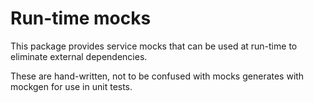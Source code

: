# Run-time mocks

This package provides service mocks that can be used at run-time to eliminate external dependencies.

These are hand-written, not to be confused with mocks generates with mockgen for use in unit tests.